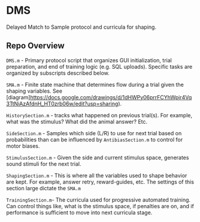 # DMS
Delayed Match to Sample protocol and curricula for shaping.

## Repo Overview

`DMS.m` - Primary protocol script that organizes GUI initialization, trial preparation, and end of training logic (e.g. SQL uploads). Specific tasks are organized by subscripts described below.

`SMA.m` - Finite state machine that determines flow during a trial given the shaping variables. See [diagram]https://docs.google.com/drawings/d/1dHWPy06prrFCYhWpjr4Vq3TtNiAzAfdnH_HT0zrb06w/edit?usp=sharing).

`HistorySection.m` - tracks what happened on previous trial(s). For example, what was the stimulus? What did the animal answer? Etc.

`SideSection.m` - Samples which side (L/R) to use for next trial based on probabilities than can be influenced by `AntibiasSection.m` to control for motor biases.

`StimulusSection.m` - Given the side and current stimulus space, generates sound stimuli for the next trial. 

`ShapingSection.m` - This is where all the variables used to shape behavior are kept. For example, answer retry, reward-guides, etc. The settings of this section large dictate the `SMA.m`

`TrainingSection.m`- The curricula used for progressive automated training. Can control things like, what is the stimulus space, if penalties are on, and if performance is sufficient to move into next curricula stage.



